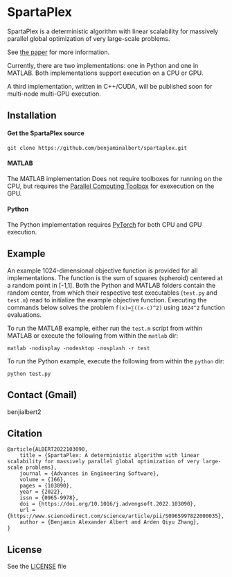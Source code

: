 # SpartaPlex

SpartaPlex is a deterministic algorithm with linear scalability for massively parallel global optimization of very large-scale problems.

See [the paper](https://doi.org/10.1016/j.advengsoft.2022.103090) for more information.

Currently, there are two implementations: one in Python and one in MATLAB. Both implementations support execution on a CPU or GPU.

A third implementation, written in C++/CUDA, will be published soon for multi-node multi-GPU execution.


## Installation

#### Get the SpartaPlex source
```
git clone https://github.com/benjaminalbert/spartaplex.git
```

#### MATLAB

The MATLAB implementation Does not require toolboxes for running on the CPU, but requires the [Parallel Computing Toolbox](https://www.mathworks.com/products/parallel-computing.html) for exexecution on the GPU.

#### Python

The Python implementation requires [PyTorch](https://pytorch.org) for both CPU and GPU execution.


## Example

An example 1024-dimensional objective function is provided for all implementations. The function is the sum of squares (spheroid) centered at a random point in [-1,1]. Both the Python and MATLAB folders contain the random center, from which their respective test executables (`test.py` and `test.m`) read to initialize the example objective function. Executing the commands below solves the problem `f(x)=∑((x-c)^2)` using `1024^2` function evaluations. 

To run the MATLAB example, either run the `test.m` script from within MATLAB or execute the following from within the `matlab` dir:
```
matlab -nodisplay -nodesktop -nosplash -r test
```

To run the Python example, execute the following from within the `python` dir:
```
python test.py
```

## Contact (Gmail)

benjialbert2

## Citation
```
@article{ALBERT2022103090,
	title = {SpartaPlex: A deterministic algorithm with linear scalability for massively parallel global optimization of very large-scale problems},
	journal = {Advances in Engineering Software},
	volume = {166},
	pages = {103090},
	year = {2022},
	issn = {0965-9978},
	doi = {https://doi.org/10.1016/j.advengsoft.2022.103090},
	url = {https://www.sciencedirect.com/science/article/pii/S0965997822000035},
	author = {Benjamin Alexander Albert and Arden Qiyu Zhang},
}
```

## License

See the [LICENSE](LICENSE) file
